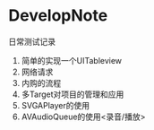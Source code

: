 # DevelopNote
日常测试记录
1. 简单的实现一个UITableview
2. 网络请求
3. 内购的流程
4. 多Target对项目的管理和应用
5. SVGAPlayer的使用
6. AVAudioQueue的使用<录音/播放>


